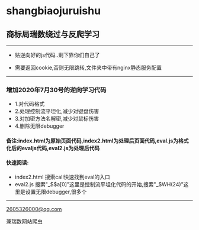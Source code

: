 # shangbiaojuruishu
## 商标局瑞数绕过与反爬学习
---

* 贴逆向好的js代码..剩下靠你们自己了

* 需要返回cookie,否则无限跳转,文件夹中带有nginx静态服务配置

---

### 增加2020年7月30号的逆向学习代码
* 1.对代码格式
* 2.处理控制流平坦化,减少对键盘伤害
* 3.对加密方法名解密,减少对鼠标伤害
* 4.删除无限debugger

#### 备注:index.html为原始页面代码,index2.html为处理后页面代码,eval.js为格式化后的evaljs代码,eval2.js为处理后代码

#### 快速阅读:
* index2.html 搜索call快速找到eval的入口
* eval2.js	搜索"_$$a[0]"这里是控制流平坦化代码的开始,搜索"_$WH(24)"这里是设置无限debugger,很多个

---

2605326000@qq.com

兼瑞数网站爬虫
